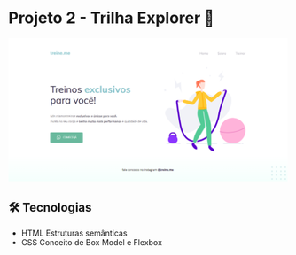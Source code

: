 # Projeto 2 - Trilha Explorer 🚀

![preview](./.github/p2preview.png)

## 🛠️ Tecnologias

- HTML
  Estruturas semânticas
- CSS
  Conceito de Box Model e Flexbox
